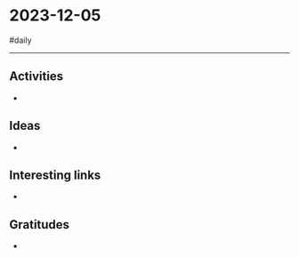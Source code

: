 # 2023-12-05

#daily

---

## Activities

- 

## Ideas

- 

## Interesting links

- 

## Gratitudes

- 

